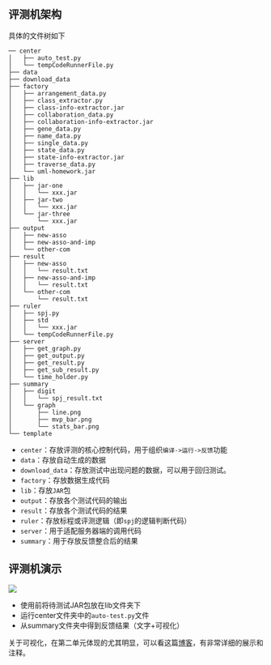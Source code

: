 ## 评测机架构
具体的文件树如下

```shell
── center
│   ├── auto_test.py
│   └── tempCodeRunnerFile.py
├── data
├── download_data
├── factory
│   ├── arrangement_data.py
│   ├── class_extractor.py
│   ├── class-info-extractor.jar
│   ├── collaboration_data.py
│   ├── collaboration-info-extractor.jar
│   ├── gene_data.py
│   ├── name_data.py
│   ├── single_data.py
│   ├── state_data.py
│   ├── state-info-extractor.jar
│   ├── traverse_data.py
│   └── uml-homework.jar
├── lib
│   ├── jar-one
│   │   └── xxx.jar
│   ├── jar-two
│   │   └── xxx.jar
│   └── jar-three
│       └── xxx.jar
├── output
│   ├── new-asso
│   ├── new-asso-and-imp
│   └── other-com
├── result
│   ├── new-asso
│   │   └── result.txt
│   ├── new-asso-and-imp
│   │   └── result.txt
│   └── other-com
│       └── result.txt
├── ruler
│   ├── spj.py
│   ├── std
│   │   └── xxx.jar
│   └── tempCodeRunnerFile.py
├── server
│   ├── get_graph.py
│   ├── get_output.py
│   ├── get_result.py
│   ├── get_sub_result.py
│   └── time_holder.py
├── summary
│   ├── digit
│   │   └── spj_result.txt
│   └── graph
│       ├── line.png
│       ├── mvp_bar.png
│       └── stats_bar.png
└── template
```

* `center`：存放评测的核心控制代码，用于组织`编译->运行->反馈`功能
* `data`：存放自动生成的数据
* `download_data`：存放测试中出现问题的数据，可以用于回归测试。
* `factory`：存放数据生成代码
* `lib`：存放`JAR`包
* `output`：存放各个测试代码的输出
* `result`：存放各个测试代码的结果
* `ruler`：存放标程或评测逻辑（即`spj`的逻辑判断代码）
* `server`：用于适配服务器端的调用代码
* `summary`：用于存放反馈整合后的结果

## 评测机演示

![](https://i.loli.net/2020/06/13/LujVcJ7o9sCOMkI.gif)

* 使用前将待测试JAR包放在lib文件夹下
* 运行center文件夹中的`auto-test.py`文件
* 从summary文件夹中得到反馈结果（文字+可视化）

关于可视化，在第二单元体现的尤其明显，可以看这篇[博客](https://www.cnblogs.com/silencejiang/p/12701979.html)，有非常详细的展示和注释。
